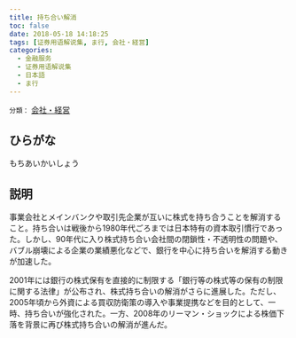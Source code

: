 ```yaml
---
title: 持ち合い解消
toc: false
date: 2018-05-18 14:18:25
tags: [证券用语解说集, ま行, 会社・経営]
categories:
  - 金融服务
  - 证券用语解说集
  - 日本語
  - ま行
---
```


`分類：` [会社・経営](/tags/会社・経営/)

## ひらがな

もちあいかいしょう

## 説明

事業会社とメインバンクや取引先企業が互いに株式を持ち合うことを解消すること。持ち合いは戦後から1980年代ごろまでは日本特有の資本取引慣行であった。しかし、90年代に入り株式持ち合い会社間の閉鎖性・不透明性の問題や、バブル崩壊による企業の業績悪化などで、銀行を中心に持ち合いを解消する動きが加速した。

2001年には銀行の株式保有を直接的に制限する「銀行等の株式等の保有の制限に関する法律」が公布され、株式持ち合いの解消がさらに進展した。ただし、2005年頃から外資による買収防衛策の導入や事業提携などを目的として、一時、持ち合いが強化された。一方、2008年のリーマン・ショックによる株価下落を背景に再び株式持ち合いの解消が進んだ。
